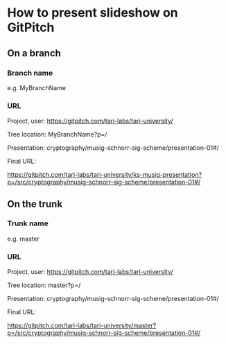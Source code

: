 # How to present slideshow on GitPitch

## On a branch
### Branch name 
e.g. MyBranchName

### URL
Project, user:   https://gitpitch.com/tari-labs/tari-university/

Tree location:   MyBranchName?p=/

Presentation:   cryptography/musig-schnorr-sig-scheme/presentation-01#/

Final URL: 

https://gitpitch.com/tari-labs/tari-university/ks-musig-presentation?p=/src/cryptography/musig-schnorr-sig-scheme/presentation-01#/

## On the trunk
### Trunk name
e.g. master
### URL
Project, user:   https://gitpitch.com/tari-labs/tari-university/

Tree location:   master?p=/

Presentation:    cryptography/musig-schnorr-sig-scheme/presentation-01#/

Final URL:

https://gitpitch.com/tari-labs/tari-university/master?p=/src/cryptography/musig-schnorr-sig-scheme/presentation-01#/
